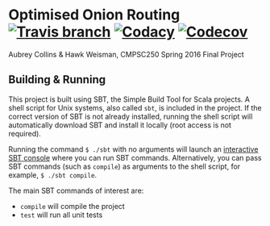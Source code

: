 Optimised Onion Routing [![Travis branch](https://img.shields.io/travis/hawkw/cs250-s2016-finalproject/master.svg)](https://travis-ci.org/hawkw/cs250-s2016-finalproject) [![Codacy](https://img.shields.io/codacy/a7e9e2b8213c43f7afd419e1750f90f1.svg)](https://www.codacy.com/app/hawk/cs250-s2016-finalproject/dashboard) [![Codecov](https://img.shields.io/codecov/c/github/hawkw/cs250-s2016-finalproject/master.svg?maxAge=2592000)](https://codecov.io/github/hawkw/cs250-s2016-finalproject)
=====================

Aubrey Collins & Hawk Weisman, CMPSC250 Spring 2016 Final Project 

Building & Running
------------------

This project is built using SBT, the Simple Build Tool for Scala projects. 
A shell script for Unix systems, also called `sbt`, is included in the 
project. If the correct version of SBT is not already installed, running the 
shell script will automatically download SBT and install it locally (root 
access is not required).

Running the command `$ ./sbt` with no arguments will launch an [interactive SBT
 console](http://www.scala-sbt.org/0.13/docs/Running.html) where you can run 
 SBT commands. Alternatively, you can pass SBT commands (such as `compile`) 
 as arguments to the shell script, for example, `$ ./sbt compile`.
 
The main SBT commands of interest are:
 + `compile` will compile the project
 + `test` will run all unit tests
